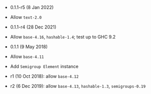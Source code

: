 * 0.1.1-r5 (8 Jan 2022)

- Allow `text-2.0`

* 0.1.1-r4 (28 Dec 2021)

- Allow `base-4.16`, `hashable-1.4`; test up to GHC 9.2

* 0.1.1 (9 May 2018)

- Allow `base-4.11`
- Add `Semigroup Element` instance

- r1 (10 Oct 2018): allow `base-4.12`
- r2 (6 Dec 2019): allow `base-4.13`, `hashable-1.3`, `semigroups-0.19`

